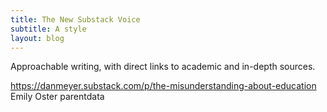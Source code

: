 ```yaml
---
title: The New Substack Voice
subtitle: A style
layout: blog
---
```


Approachable writing, with direct links to academic and in-depth sources.

https://danmeyer.substack.com/p/the-misunderstanding-about-education
Emily Oster parentdata

